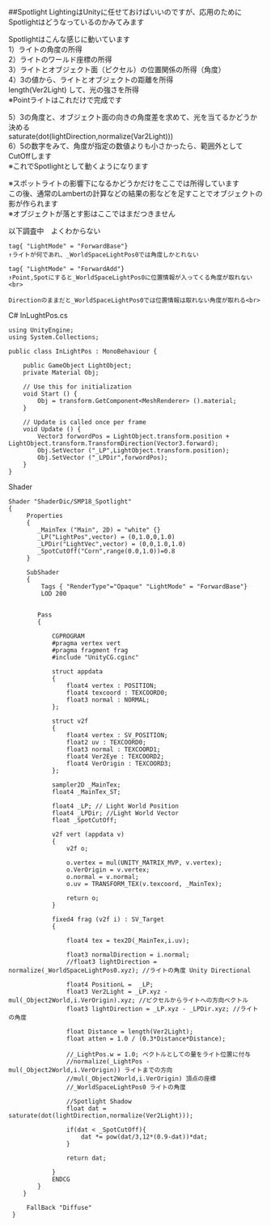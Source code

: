##Spotlight
LightingはUnityに任せておけばいいのですが、応用のためにSpotlightはどうなっているのかみてみます<br>

Spotlightはこんな感じに動いています<br>
1）ライトの角度の所得<br>
2）ライトのワールド座標の所得<br>
3）ライトとオブジェクト面（ピクセル）の位置関係の所得（角度）<br>
4）3の値から、ライトとオブジェクトの距離を所得<br>
length(Ver2Light) して、光の強さを所得<br>
※Pointライトはこれだけで完成です<br>

5）3の角度と、オブジェクト面の向きの角度差を求めて、光を当てるかどうか決める<br> saturate(dot(lightDirection,normalize(Var2Light)))<br>
6）5の数字をみて、角度が指定の数値よりも小さかったら、範囲外としてCutOffします<br>
※これでSpotlightとして動くようになります<br>

※スポットライトの影響下になるかどうかだけをここでは所得しています<br>
この後、通常のLambertの計算などの結果の影などを足すことでオブジェクトの影が作られます<br>
※オブジェクトが落とす影はここではまだつきません<br>

以下調査中　よくわからない

```
tag{ "LightMode" = "ForwardBase"}	
↑ライトが何であれ、_WorldSpaceLightPos0では角度しかとれない

tag{ "LightMode" = "ForwardAdd"}
↑Point,Spotにすると_WorldSpaceLightPos0に位置情報が入ってくる角度が取れない<br>

Directionのままだと_WorldSpaceLightPos0では位置情報は取れない角度が取れる<br>
```



C# InLughtPos.cs

```
using UnityEngine;
using System.Collections;

public class InLightPos : MonoBehaviour {

	public GameObject LightObject;
	private Material Obj;

	// Use this for initialization
	void Start () {
		Obj = transform.GetComponent<MeshRenderer> ().material;
	}
	
	// Update is called once per frame
	void Update () {
		Vector3 forwordPos = LightObject.transform.position + LightObject.transform.TransformDirection(Vector3.forward);
		Obj.SetVector ("_LP",LightObject.transform.position);
		Obj.SetVector ("_LPDir",forwordPos);
	}
}

```
Shader

```
Shader "ShaderDic/SMP18_Spotlight"
{
     Properties 
     {
        _MainTex ("Main", 2D) = "white" {}
        _LP("LightPos",vector) = (0,1.0,0,1.0)
  	    _LPDir("LightVec",vector) = (0,0,1.0,1.0)
        _SpotCutOff("Corn",range(0.0,1.0))=0.8
     }
 
     SubShader 
     {
         Tags { "RenderType"="Opaque" "LightMode" = "ForwardBase"}
         LOD 200
         
     
		Pass
		{
			
			CGPROGRAM
			#pragma vertex vert
			#pragma fragment frag
			#include "UnityCG.cginc"

			struct appdata
			{
				float4 vertex : POSITION;
				float4 texcoord : TEXCOORD0;
				float3 normal : NORMAL;
			};

			struct v2f
			{
				float4 vertex : SV_POSITION;
				float2 uv : TEXCOORD0;
				float3 normal : TEXCOORD1;
				float4 Ver2Eye : TEXCOORD2;
				float4 VerOrigin : TEXCOORD3;
			};

			sampler2D _MainTex;
			float4 _MainTex_ST;
		
			float4 _LP; // Light World Position
			float4 _LPDir; //Light World Vector
			float _SpotCutOff;

			v2f vert (appdata v)
			{
				v2f o;

				o.vertex = mul(UNITY_MATRIX_MVP, v.vertex);
				o.VerOrigin = v.vertex;
				o.normal = v.normal;
				o.uv = TRANSFORM_TEX(v.texcoord, _MainTex);
				
				return o;
			}
			
			fixed4 frag (v2f i) : SV_Target
			{

				float4 tex = tex2D(_MainTex,i.uv);
				
				float3 normalDirection = i.normal;
				//float3 lightDirection = normalize(_WorldSpaceLightPos0.xyz); //ライトの角度 Unity Directional
				
				float4 PositionL =  _LP; 
				float3 Ver2Light = _LP.xyz - mul(_Object2World,i.VerOrigin).xyz; //ピクセルからライトへの方向ベクトル
				float3 lightDirection = _LP.xyz - _LPDir.xyz; //ライトの角度
								
				float Distance = length(Ver2Light);
				float atten = 1.0 / (0.3*Distance*Distance);
				
				//_LightPos.w = 1.0; ベクトルとしての量をライト位置に付与
				//normalize(_LightPos - mul(_Object2World,i.VerOrigin)) ライトまでの方向
				//mul(_Object2World,i.VerOrigin) 頂点の座標
				//_WorldSpaceLightPos0 ライトの角度

				//Spotlight Shadow
				float dat = saturate(dot(lightDirection,normalize(Ver2Light)));

				if(dat < _SpotCutOff){
					dat *= pow(dat/3,12*(0.9-dat))*dat;
				}
				
				return dat;
				
			}
			ENDCG
		}
	}

     FallBack "Diffuse"
 }
```